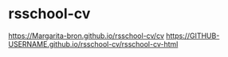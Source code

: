 # rsschool-cv
https://Margarita-bron.github.io/rsschool-cv/cv
https://GITHUB-USERNAME.github.io/rsschool-cv/rsschool-cv-html